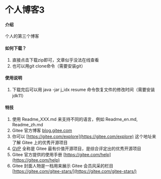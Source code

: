 # 个人博客3

#### 介绍
个人的第三个博客


#### 如何下载？

1.  直接点击下载zip即可，文章似乎没法在线查看
2.  也可以用git clone命令（需要安装git）

#### 使用说明

1.  下载完后可以用 java -jar j_idx resume 命令恢复文件的修改时间（需要安装jdk11）

#### 特技

1.  使用 Readme\_XXX.md 来支持不同的语言，例如 Readme\_en.md, Readme\_zh.md
2.  Gitee 官方博客 [blog.gitee.com](https://blog.gitee.com)
3.  你可以 [https://gitee.com/explore](https://gitee.com/explore) 这个地址来了解 Gitee 上的优秀开源项目
4.  [GVP](https://gitee.com/gvp) 全称是 Gitee 最有价值开源项目，是综合评定出的优秀开源项目
5.  Gitee 官方提供的使用手册 [https://gitee.com/help](https://gitee.com/help)
6.  Gitee 封面人物是一档用来展示 Gitee 会员风采的栏目 [https://gitee.com/gitee-stars/](https://gitee.com/gitee-stars/)
